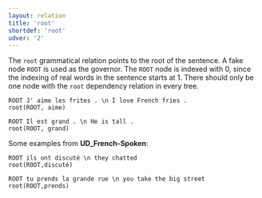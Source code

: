 ```yaml
---
layout: relation
title: 'root'
shortdef: 'root'
udver: '2'
---
```


The `root` grammatical relation points to the root of the sentence.
A fake node `ROOT` is used as the governor.
The `ROOT` node is indexed with 0, since the indexing of real words in the sentence starts at 1.
There should only be one node with the `root` dependency relation in every tree.

~~~ sdparse
ROOT J' aime les frites . \n I love French fries .
root(ROOT, aime)
~~~

~~~ sdparse
ROOT Il est grand . \n He is tall .
root(ROOT, grand)
~~~

Some examples from **UD_French-Spoken**:

~~~ sdparse
ROOT ils ont discuté \n they chatted
root(ROOT,discuté)
~~~

~~~ sdparse
ROOT tu prends la grande rue \n you take the big street
root(ROOT,prends)
~~~
<!-- Interlanguage links updated Čt lis 12 09:43:39 CET 2020 -->
